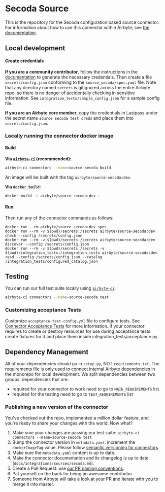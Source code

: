 # Secoda Source

This is the repository for the Secoda configuration based source connector.
For information about how to use this connector within Airbyte, see [the documentation](https://docs.airbyte.io/integrations/sources/secoda).

## Local development

#### Create credentials
**If you are a community contributor**, follow the instructions in the [documentation](https://docs.airbyte.io/integrations/sources/secoda)
to generate the necessary credentials. Then create a file `secrets/config.json` conforming to the `source_secoda/spec.yaml` file.
Note that any directory named `secrets` is gitignored across the entire Airbyte repo, so there is no danger of accidentally checking in sensitive information.
See `integration_tests/sample_config.json` for a sample config file.

**If you are an Airbyte core member**, copy the credentials in Lastpass under the secret name `source secoda test creds`
and place them into `secrets/config.json`.

### Locally running the connector docker image


#### Build
**Via [`airbyte-ci`](https://github.com/airbytehq/airbyte/blob/master/airbyte-ci/connectors/pipelines/README.md) (recommended):**
```bash
airbyte-ci connectors --name=source-secoda build
```

An image will be built with the tag `airbyte/source-secoda:dev`.

**Via `docker build`:**
```bash
docker build -t airbyte/source-secoda:dev .
```

#### Run
Then run any of the connector commands as follows:
```
docker run --rm airbyte/source-secoda:dev spec
docker run --rm -v $(pwd)/secrets:/secrets airbyte/source-secoda:dev check --config /secrets/config.json
docker run --rm -v $(pwd)/secrets:/secrets airbyte/source-secoda:dev discover --config /secrets/config.json
docker run --rm -v $(pwd)/secrets:/secrets -v $(pwd)/integration_tests:/integration_tests airbyte/source-secoda:dev read --config /secrets/config.json --catalog /integration_tests/configured_catalog.json
```

## Testing
You can run our full test suite locally using [`airbyte-ci`](https://github.com/airbytehq/airbyte/blob/master/airbyte-ci/connectors/pipelines/README.md):
```bash
airbyte-ci connectors --name=source-secoda test
```

### Customizing acceptance Tests
Customize `acceptance-test-config.yml` file to configure tests. See [Connector Acceptance Tests](https://docs.airbyte.com/connector-development/testing-connectors/connector-acceptance-tests-reference) for more information.
If your connector requires to create or destroy resources for use during acceptance tests create fixtures for it and place them inside integration_tests/acceptance.py.

## Dependency Management
All of your dependencies should go in `setup.py`, NOT `requirements.txt`. The requirements file is only used to connect internal Airbyte dependencies in the monorepo for local development.
We split dependencies between two groups, dependencies that are:
* required for your connector to work need to go to `MAIN_REQUIREMENTS` list.
* required for the testing need to go to `TEST_REQUIREMENTS` list

### Publishing a new version of the connector
You've checked out the repo, implemented a million dollar feature, and you're ready to share your changes with the world. Now what?
1. Make sure your changes are passing our test suite: `airbyte-ci connectors --name=source-secoda test`
2. Bump the connector version in `metadata.yaml`: increment the `dockerImageTag` value. Please follow [semantic versioning for connectors](https://docs.airbyte.com/contributing-to-airbyte/resources/pull-requests-handbook/#semantic-versioning-for-connectors).
3. Make sure the `metadata.yaml` content is up to date.
4. Make the connector documentation and its changelog is up to date (`docs/integrations/sources/secoda.md`).
5. Create a Pull Request: use [our PR naming conventions](https://docs.airbyte.com/contributing-to-airbyte/resources/pull-requests-handbook/#pull-request-title-convention).
6. Pat yourself on the back for being an awesome contributor.
7. Someone from Airbyte will take a look at your PR and iterate with you to merge it into master.

